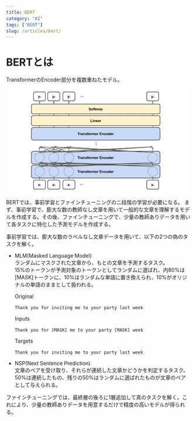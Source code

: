 ```yaml
---
title: BERT
category: "AI"
tags: ["BERT"]
slug: /articles/bert/
---
```


# BERTとは
TransformerのEncoder部分を複数重ねたモデル。

![bert](./bert.jpg)

BERTでは、事前学習とファインチューニングのニ段階の学習が必要になる。
まず、事前学習で、膨大な数の教師なし文章を用いて一般的な文章を理解するモデルを作成する。その後、ファインチューニングで、少量の教師ありデータを用いて各タスクに特化した予測モデルを作成する。

事前学習では、膨大な数のラベルなし文章データを用いて、以下の2つの偽のタスクを解く。

+ MLM(Masked Language Model)  
    ランダムにマスクされた文章から、もとの文章を予測するタスク。  
    15%のトークンが予測対象のトークンとしてランダムに選ばれ、内80%は[MASK]トークンに、10%はランダムな単語に置き換えられ、10%がオリジナルの単語のままとして扱われる。

    Original
    ```
    Thank you for inviting me to your party last week
    ```

    Inputs
    ```
    Thank you for [MASK] me to your party [MASK] week
    ```

    Targets
    ```
    Thank you for inviting me to your party last week
    ```

+ NSP(Next Sentence Prediction)  
    文章のペアを受け取り、それらが連続した文章かどうかを判定するタスク。  
    50%は連続したもの、残りの50%はランダムに選ばれたものが文章のペアとして与えられる。


ファインチューニングでは、最終層の後ろに1層追加して真のタスクを解く。これにより、少量の教師ありデータを用意するだけで精度の高いモデルが得られる。

